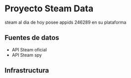 # Proyecto Steam Data

steam al dia de hoy posee appids 246289 en su plataforma

## Fuentes de datos

* API Steam oficial
* API Steam spy

## Infrastructura